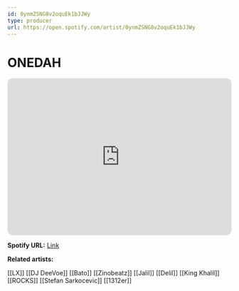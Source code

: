 ```yaml
---
id: 0ynmZSNG8v2oquEk1bJJWy
type: producer
url: https://open.spotify.com/artist/0ynmZSNG8v2oquEk1bJJWy
---
```

# ONEDAH

<iframe style="border-radius:12px" src="https://open.spotify.com/embed/artist/0ynmZSNG8v2oquEk1bJJWy" width="100%" height="352" frameBorder="0" allowfullscreen="" allow="autoplay; clipboard-write; encrypted-media; fullscreen; picture-in-picture" loading="lazy"></iframe>

**Spotify URL:** [Link](https://open.spotify.com/artist/0ynmZSNG8v2oquEk1bJJWy)

**Related artists:**

[[LX]]
[[DJ DeeVoe]]
[[Bato]]
[[Zinobeatz]]
[[Jalil]]
[[Delil]]
[[King Khalil]]
[[ROCKS]]
[[Stefan Sarkocevic]]
[[1312er]]
